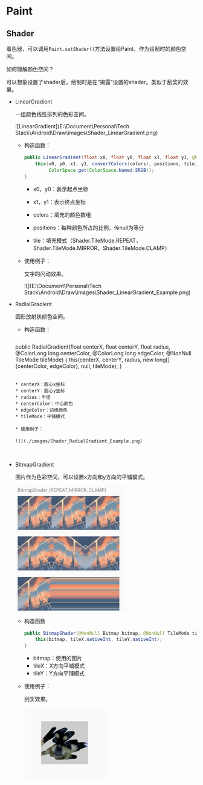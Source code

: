 # Paint

## Shader
着色器，可以调用`Paint.setShader()`方法设置给Paint，作为绘制时的颜色空间。

如何理解颜色空间？

可以想象设置了shader后，绘制时是在“揭露”设置的shader。类似于刮奖的效果。

* LinearGradient
  
  一组颜色线性排列的色彩空间。
  
  ![LinearGradient](E:\Document\Personal\Tech Stack\Android\Draw\images\Shader_LinearGradient.png)
  
  * 构造函数：
  
    ```java
    public LinearGradient(float x0, float y0, float x1, float y1, @NonNull @ColorInt int[] colors, @Nullable float[] positions, @NonNull TileMode tile) {
        this(x0, y0, x1, y1, convertColors(colors), positions, tile,
             ColorSpace.get(ColorSpace.Named.SRGB));
    }
    ```
  
    * x0，y0：表示起点坐标
  
    * x1，y1：表示终点坐标
  
    * colors：填充的颜色数组
  
    * positions：每种颜色所占的比例，传null为等分
  
    * tile：填充模式（Shader.TileMode.REPEAT，Shader.TileMode.MIRROR，Shader.TileMode.CLAMP）
  
  * 使用例子：
  
    文字的闪动效果。
  
    ![](E:\Document\Personal\Tech Stack\Android\Draw\images\Shader_LinearGradient_Example.png)

  
  
* RadialGradient

  圆形放射状颜色空间。

  * 构造函数：

    ```java
  public RadialGradient(float centerX, float centerY, float radius,
                @ColorLong long centerColor, @ColorLong long edgeColor, @NonNull TileMode tileMode) {
        this(centerX, centerY, radius, new long[] {centerColor, edgeColor}, null, tileMode);
    }
    ```
  
  * centerX：圆心x坐标
    * centerY：圆心y坐标
    * radius：半径
    * centerColor：中心颜色
  * edgeColor：边缘颜色
    * tileMode：平铺模式

  * 使用例子：

    ![](./images/Shader_RadialGradient_Example.png)
  
  
  
* BitmapGradient

  图片作为色彩空间，可以设置x方向和y方向的平铺模式。

  ![BitmapShader](./images/Shader_BitmapShader.png)

  * 构造函数

    ```java
    public BitmapShader(@NonNull Bitmap bitmap, @NonNull TileMode tileX, @NonNull TileMode tileY) {
        this(bitmap, tileX.nativeInt, tileY.nativeInt);
    }
    ```

    * bitmap：使用的图片
    * tileX：X方向平铺模式
    * tileY：Y方向平铺模式

  * 使用例子：

    刮奖效果。

    ![](./images/Shader_BitmapShader_Example.png)